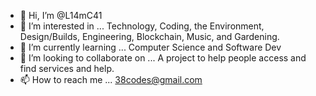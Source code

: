 - 👋 Hi, I’m @L14mC41
- 👀 I’m interested in ... Technology, Coding, the Environment, Design/Builds, Engineering, Blockchain, Music, and Gardening. 
- 🌱 I’m currently learning ... Computer Science and Software Dev
- 💞️ I’m looking to collaborate on ... A project to help people access and find services and help. 
- 📫 How to reach me ... 38codes@gmail.com

<!---
L14mC41/L14mC41 is a ✨ special ✨ repository because its `README.md` (this file) appears on your GitHub profile.
You can click the Preview link to take a look at your changes.
--->
